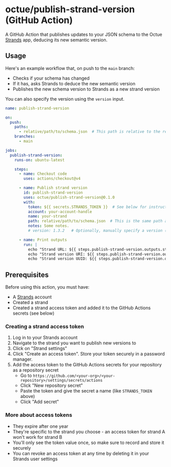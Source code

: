 # octue/publish-strand-version (GitHub Action)
A GitHub Action that publishes updates to your JSON schema to the Octue [Strands](https://strands.octue.com) app,
deducing its new semantic version.

## Usage
Here's an example workflow that, on push to the `main` branch:
- Checks if your schema has changed
- If it has, asks Strands to deduce the new semantic version
- Publishes the new schema version to Strands as a new strand version

You can also specify the version using the `version` input.

```yaml
name: publish-strand-version

on:
  push:
    paths:
      - relative/path/to/schema.json  # This path is relative to the repository root.
    branches:
      - main

jobs:
  publish-strand-version:
    runs-on: ubuntu-latest

    steps:
      - name: Checkout code
        uses: actions/checkout@v4

      - name: Publish strand version
        id: publish-strand-version
        uses: octue/publish-strand-version@0.1.0
        with:
          token: ${{ secrets.STRANDS_TOKEN }}  # See below for instructions on getting a token.
          account: your-account-handle
          name: your-strand
          path: relative/path/to/schema.json  # This is the same path as the `paths` argument further up.
          notes: Some notes.
          # version: 1.3.2   # Optionally, manually specify a version (or feed in a version calculated elsewhere in the workflow)

      - name: Print outputs
        run: |
          echo "Strand URL: ${{ steps.publish-strand-version.outputs.strand_url }}"
          echo "Strand version URI: ${{ steps.publish-strand-version.outputs.strand_version_uri }}"
          echo "Strand version UUID: ${{ steps.publish-strand-version.outputs.strand_version_uuid }}"
```

## Prerequisites
Before using this action, you must have:
- A [Strands](https://strands.octue.com) account
- Created a strand
- Created a strand access token and added it to the GitHub Actions secrets (see below)

### Creating a strand access token
1. Log in to your Strands account
2. Navigate to the strand you want to publish new versions to
3. Click on "Strand settings"
4. Click "Create an access token". Store your token securely in a password manager.
5. Add the access token to the GitHub Actions secrets for your repository as a repository secret
   - Go to `https://github.com/<your-org>/<your-repository>/settings/secrets/actions`
   - Click "New repository secret"
   - Paste the token and give the secret a name (like `STRANDS_TOKEN` above)
   - Click "Add secret"

### More about access tokens
- They expire after one year
- They're specific to the strand you choose - an access token for strand A won't work for strand B
- You'll only see the token value once, so make sure to record and store it securely
- You can revoke an access token at any time by deleting it in your Strands user settings

